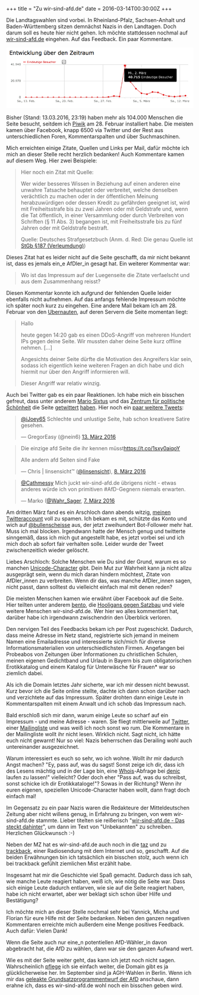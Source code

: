 +++
title = "Zu wir-sind-afd.de"
date = 2016-03-14T00:30:00Z
+++

Die Landtagswahlen sind vorbei. In Rheinland-Pfalz, Sachsen-Anhalt und Baden-Württemberg sitzen demnächst Nazis in den Landtagen. Doch darum soll es heute hier nicht gehen. Ich möchte stattdessen nochmal auf [wir-sind-afd.de](http://wir-sind-afd.de) eingehen. Auf das Feedback. Ein paar Kommentare.

![Zugriffszahlen über die Zeit](/img/IMG_110.png)

Bisher (Stand: 13.03.2016, 23:19) haben mehr als 104.000 Menschen die Seite besucht, seitdem ich [Piwik](https://de.wikipedia.org/wiki/Piwik) am 28. Februar installiert habe. Die meisten kamen über Facebook, knapp 6500 via Twitter und der Rest aus unterschiedlichen Foren, Kommentarspalten und über Suchmaschinen. 

Mich erreichten einige Zitate, Quellen und Links per Mail, dafür möchte ich mich an dieser Stelle recht herzlich bedanken! Auch Kommentare kamen auf diesem Weg. Hier zwei Beispiele:

> Hier noch ein Zitat mit Quelle:
> 
> Wer wider besseres Wissen in Beziehung auf einen anderen eine unwahre Tatsache behauptet oder verbreitet, welche denselben verächtlich zu machen oder in der öffentlichen Meinung herabzuwürdigen oder dessen Kredit zu gefährden geeignet ist, wird mit Freiheitsstrafe bis zu zwei Jahren oder mit Geldstrafe und, wenn die Tat öffentlich, in einer Versammlung oder durch Verbreiten von Schriften (§ 11 Abs. 3) begangen ist, mit Freiheitsstrafe bis zu fünf Jahren oder mit Geldstrafe bestraft.
> 
> Quelle: Deutsches Strafgesetzbuch (Anm. d. Red: Die genau Quelle ist [StGb §187 (Verleumdung)](http://www.gesetze-im-internet.de/stgb/__187.html))

Dieses Zitat hat es leider nicht auf die Seite geschafft, da mir nicht bekannt ist, dass es jemals ein_e AfDler_in gesagt hat. Ein weiterer Kommentar war:

> Wo ist das Impressum auf der Luegenseite die Zitate verfaelscht und aus dem Zusammenhang reisst?

Diesen Kommentar konnte ich aufgrund der fehlenden Quelle leider ebenfalls nicht aufnehmen. Auf das anfangs fehlende Impressum möchte ich später noch kurz zu eingehen. Eine andere Mail bekam ich am 28. Februar von den [Ubernauten](https://uberspace.de), auf deren Servern die Seite momentan liegt:

> Hallo
>
> heute gegen 14:20 gab es einen DDoS-Angriff von mehreren Hundert IPs gegen deine Seite. Wir mussten daher deine Seite kurz offline nehmen. [...]
>
> Angesichts deiner Seite dürfte die Motivation des Angreifers klar sein, sodass ich eigentlich keine weiteren Fragen an dich habe und dich hiermit nur über den Angriff informieren will.
>
> Dieser Angriff war relativ winzig.

Auch bei Twitter gab es ein paar Reaktionen. Ich habe mich ein bisschen gefreut, dass unter anderem [Mario Sixtus](https://de.wikipedia.org/wiki/Mario_Sixtus) und das [Zentrum für politische Schönheit](https://de.wikipedia.org/wiki/Zentrum_für_politische_Schönheit) die Seite [getwittert](https://twitter.com/sixtus/status/705734645921550337) [haben](https://twitter.com/politicalbeauty/status/705478997153599489). Hier noch ein [paar weitere Tweets](https://twitter.com/search?f=tweets&vertical=default&q=wir-sind-afd&src=typd):

> [@iJoey65](https://twitter.com/iJoey65) Schlechte und unlustige Seite, hab schon kreativere Satire gesehen.
>
> — GregorEasy (@nein6) [13. März 2016](https://twitter.com/nein6/status/709137669612302337)

> Die einzige afd Seite die ihr kennen müsst<a href="https://t.co/1sxy0aiqoY">https://t.co/1sxy0aiqoY</a>
>
> Alle andern afd Seiten sind Fake
>
> — Chris | linsensicht™ ([@linsensicht](https://twitter.com/linsensicht/)), [8. März 2016](https://twitter.com/linsensicht/status/707157593756667904)

> [@Cathmessy](https://twitter.com/Cathmessy) Mich juckt wir-sind-afd.de übrigens nicht - etwas anderes würde ich von primitiven #AfD-Gegnern niemals erwarten.
>
> — Marko ([@Wahr_Sager](https://twitter.com/Wahr_Sager/), [7. März 2016](https://twitter.com/Wahr_Sager/status/706854478117523456)

Am dritten März fand es ein Arschloch dann abends witzig, [meinen Twitteraccount](https://twitter.com/zeitschlag) voll zu spamen. Ich bekam es mit, schützte das Konto und wich auf [@bullenscheisse](https://twitter.com/bullenscheisse) aus, der jetzt zweihundert Bot-Follower mehr hat. Muss ich mal blocken. Irgendwann hatte der Mensch genug und twitterte sinngemäß, dass ich mich gut angestellt habe, es jetzt vorbei sei und ich mich doch ab sofort fair verhalten solle. Leider wurde der Tweet zwischenzeitlich wieder gelöscht.

Liebes Arschloch: Solche Menschen wie Du sind der Grund, warum es so manchen [Unicode-Character](https://codepoints.net/U+1F595) gibt. Dein Mut zur Wahrheit kann ja nicht allzu ausgeprägt sein, wenn du mich daran hindern möchtest, Zitate von AfDler_innen zu verbreiten. Wenn dir das, was manche AfDler_innen sagen, nicht passt, dann solltest du vielleicht einfach mal mit denen reden?

Die meisten Menschen kamen wie erwähnt über Facebook auf die Seite. Hier teilten unter anderem [bento](https://www.facebook.com/bentode/photos/a.980998245254997.1073741840.969444166410405/1059093257445495/?type=3&theater), die [Hooligans gegen Satzbau](https://www.facebook.com/NeudeutscherStumpfsinn/posts/1076041085750206) und viele weitere Menschen wir-sind-afd.de. Wer hier wo alles kommentiert hat, darüber habe ich irgendwann zwischendrin den Überblick verloren.

Den nervigen Teil des Feedbacks bekam ich per Post zugeschickt. Dadurch, dass meine Adresse im Netz stand, registrierte sich jemand in meinem Namen eine Emailadresse und interessierte sich/mich für diverse Informationsmaterialien von unterschiedlichsten Firmen. Angefangen bei Probeabos von Zeitungen über Informationen zu christlichen Schulen, meinen eigenen Gedichtband und Urlaub in Bayern bis zum obligatorischen Erotikkatalog und einem Katalog für Unterwäsche für Frauen* war so ziemlich dabei.

Als ich die Domain letztes Jahr sicherte, war ich mir dessen nicht bewusst. Kurz bevor ich die Seite online stellte, dachte ich dann schon darüber nach und verzichtete auf das Impressum. Später drohten dann einige Leute in Kommentarspalten mit einem Anwalt und ich schob das Impressum nach.

Bald erschloß sich mir dann, warum einige Leute so scharf auf ein Impressum - und meine Adresse - waren. Sie fliegt mittlerweile auf [Twitter](https://twitter.com/GreenDevil78/status/705872910360190977), einer [Mailingliste](https://groups.google.com/d/msg/de.soc.politik.misc/um2-OxuK36I/pHFlzkv_AgAJ) und was weiß ich noch sonst wo rum. Die Kommentare in der Mailingliste wollt ihr nicht lesen. Wirklich nicht. Sagt nicht, ich hätte euch nicht gewarnt! Nur so viel: Nazis beherrschen das Derailing wohl auch untereinander ausgezeichnet.

Warum interessiert es euch so sehr, wo ich wohne. Wollt ihr mir dadurch Angst machen? "Ey, pass auf, was du sagst! Sonst zeige ich dir, dass ich des Lesens mächtig und in der Lage bin, eine [Whois](https://de.wikipedia.org/wiki/Whois)-Abfrage bei [denic](https://de.wikipedia.org/wiki/DENIC) laufen zu lassen!" vielleicht? Oder doch eher "Pass auf, was du schreibst, sonst schicke ich dir Erotikkataloge!"? Sowas in der Richtung? Wenn ihr euren eigenen, speziellen Unicode-Character haben wollt, dann fragt doch einfach mal!

Im Gegensatz zu ein paar Nazis waren die Redakteure der Mitteldeutschen Zeitung aber nicht willens genug, in Erfahrung zu bringen, von wem wir-sind-afd.de stammte. Lieber titelten sie reißerisch "[wir-sind-afd.de - Das steckt dahinter](http://www.mz-web.de/politik/wir-sind-afd-de-das-steckt-dahinter-23653828)", um dann im Text von "Unbekannten" zu schreiben. Herzlichen Glückwunsch :-)

Neben der MZ hat es wir-sind-afd.de auch noch in die [taz](http://taz.de/Watchblogs-zur-AfD/!5285861/) und zu [trackback](http://trackback.fritz.de/2016/03/12/trb-467-empowerment-we-love-code-fembloggerin-wir-sind-afd-nofop/), einer Radiosendung mit dem Internet und so, geschafft. Auf die beiden Erwähnungen bin ich tatsächlich ein bisschen stolz, auch wenn ich bei trackback gefühlt ziemlichen Mist erzählt habe.

Insgesamt hat mir die Geschichte viel Spaß gemacht. Dadurch dass ich sah, wie manche Leute reagiert haben, weiß ich, wie nötig die Seite war. Dass sich einige Leute dadurch entlarven, wie sie auf die Seite reagiert haben, habe ich nicht erwartet, aber wer beklagt sich schon über Hilfe und Bestätigung?

Ich möchte mich an dieser Stelle nochmal sehr bei Yannick, Micha und Florian für eure Hilfe mit der Seite bedanken. Neben den ganzen negativen Kommentaren erreichte mich außerdem eine Menge positives Feedback. Auch dafür: Vielen Dank!

Wenn die Seite auch nur eine_n potentiellen AfD-Wähler_in davon abgebracht hat, die AfD zu wählen, dann war sie den ganzen Aufwand wert. 

Wie es mit der Seite weiter geht, das kann ich jetzt noch nicht sagen. Wahrscheinlich [pflege](https://github.com/zeitschlag/wirsindafd) ich sie einfach weiter, die Domain gibt es ja glücklicherweise her. Im September sind ja AGH-Wahlen in Berlin. Wenn ich mir das [geleakte Grundsatzprogrammentwurf der AfD](https://correctiv.org/blog/2016/03/11/afd-hat-neues-knall-thema/) anschaue, dann erahne ich, dass es wir-sind-afd.de wohl noch ein bisschen geben wird.